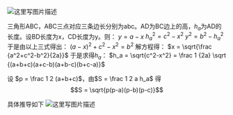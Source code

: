 ![这里写图片描述](http://img.blog.csdn.net/20171020100403172?watermark/2/text/aHR0cDovL2Jsb2cuY3Nkbi5uZXQvc2RseXB5enE=/font/5a6L5L2T/fontsize/400/fill/I0JBQkFCMA==/dissolve/70/gravity/SouthEast)


三角形ABC，ABC三点对应三条边长分别为abc。AD为BC边上的高，$h_a$为AD的长度。设BD长度为x，CD长度为y。则：
$y = a - x$
$h_a^2 = c^2 - x^2$
$y^2 = b^2 - h_a^2$
于是由以上三式得出：
$(a-x)^2 + c^2-x^2 = b^2$
解方程得：
$x = \sqrt{\frac {a^2+c^2-b^2}{2a}}$
于是求得$h_a$：
$h_a = \sqrt{c^2-x^2} = \frac 1 {2a} \sqrt {(a+b+c)(a+c-b)(a+b-c)(b+c-a)}$

设 $p = \frac 1 2 (a+b+c)$，由$S = \frac 1 2 a h_a$ 得
$$S = \sqrt{p(p-a)(p-b)(p-c)}$$


具体推导如下
![这里写图片描述](http://img.blog.csdn.net/20171020103355100?watermark/2/text/aHR0cDovL2Jsb2cuY3Nkbi5uZXQvc2RseXB5enE=/font/5a6L5L2T/fontsize/400/fill/I0JBQkFCMA==/dissolve/70/gravity/SouthEast)